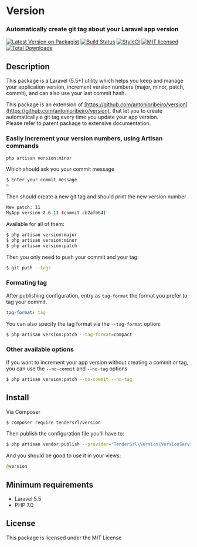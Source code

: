 # Version
### Automatically create git tag about your Laravel app version

[![Latest Version on Packagist](https://img.shields.io/packagist/v/tendersrl/version.svg?style=flat-square)](https://packagist.org/packages/tendersrl/version)
[![Build Status](https://img.shields.io/travis/com/tendersrl/version/master.svg?style=flat-square)](https://travis-ci.com/tendersrl/version)
[![StyleCI](https://github.styleci.io/repos/222470946/shield?branch=master)](https://github.styleci.io/repos/222470946)
[![MIT licensed](https://img.shields.io/github/license/tendersrl/version?style=flat-square)](https://img.shields.io/github/license/tendersrl/version)
[![Total Downloads](https://img.shields.io/packagist/dt/tendersrl/version.svg?style=flat-square)](https://packagist.org/packages/tendersrl/version)

## Description

This package is a Laravel (5.5+) utility which helps you keep and manage your application version, increment version numbers (major, minor, patch, commit), and can also use your last commit hash.

This package is an extension of [https://github.com/antonioribeiro/version](https://github.com/antonioribeiro/version), that let you to create automatically a git tag every time you update your app version.  
Please refer to parent package to extensive documentation.

### Easily increment your version numbers, using Artisan commands

``` bash
php artisan version:minor
```

Which should ask you your commit message

``` bash
$ Enter your commit message
>
```
Then should create a new git tag and should print the new version number

``` bash
New patch: 11
MyApp version 2.6.11 (commit cb2afb64)
```

Available for all of them:

``` bash
$ php artisan version:major   
$ php artisan version:minor   
$ php artisan version:patch   
```

Then you only need to push your commit and your tag:

``` bash
$ git push --tags 
```

### Formating tag

After publishing configuration, entry as ```tag-format``` the format you prefer to tag your commit.

``` yaml
tag-format: tag
```

You can also specify the tag format via the ```--tag-format``` option:

``` bash
$ php artisan version:patch --tag-format=compact
```

### Other available options

If you want to increment your app version without creating a commit or tag, you can use the ```--no-commit``` and ```--no-tag``` options

``` bash
$ php artisan version:patch --no-commit --no-tag
```

## Install

Via Composer

``` bash
$ composer require tendersrl/version
```

Then publish the configuration file you'll have to:

``` bash
$ php artisan vendor:publish --provider="TenderSrl\Version\VersionServiceProvider"
```

And you should be good to use it in your views:

``` php
@version
```


## Minimum requirements

- Laravel 5.5
- PHP 7.0



## License

This package is licensed under the MIT License
